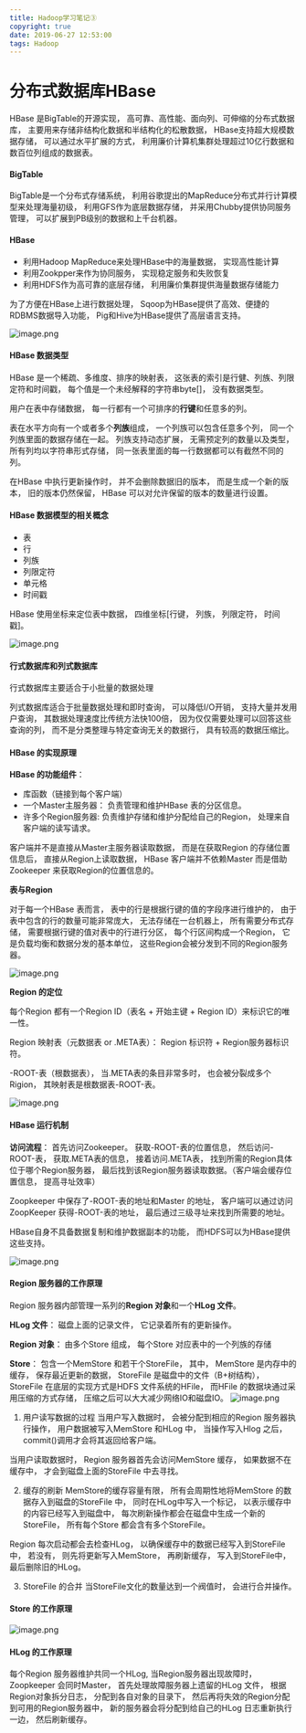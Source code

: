 ```yaml
---
title: Hadoop学习笔记③
copyright: true
date: 2019-06-27 12:53:00
tags: Hadoop
---
```


# 分布式数据库HBase
HBase 是BigTable的开源实现， 高可靠、高性能、面向列、可伸缩的分布式数据库， 主要用来存储非结构化数据和半结构化的松散数据， HBase支持超大规模数据存储， 可以通过水平扩展的方式， 利用廉价计算机集群处理超过10亿行数据和数百位列组成的数据表。

#### BigTable
BigTable是一个分布式存储系统， 利用谷歌提出的MapReduce分布式并行计算模型来处理海量初级， 利用GFS作为底层数据存储， 并采用Chubby提供协同服务管理， 可以扩展到PB级别的数据和上千台机器。

<!--more-->

#### HBase

- 利用Hadoop MapReduce来处理HBase中的海量数据， 实现高性能计算
- 利用Zookpper来作为协同服务， 实现稳定服务和失败恢复
- 利用HDFS作为高可靠的底层存储， 利用廉价集群提供海量数据存储能力

为了方便在HBase上进行数据处理， Sqoop为HBase提供了高效、便捷的RDBMS数据导入功能， Pig和Hive为HBase提供了高层语言支持。

![image.png](https://upload-images.jianshu.io/upload_images/13918038-5c7205b6274a54a1.png?imageMogr2/auto-orient/strip%7CimageView2/2/w/1240)


#### HBase 数据类型

HBase 是一个稀疏、多维度、排序的映射表， 这张表的索引是行健、列族、列限定符和时间戳， 每个值是一个未经解释的字符串byte[]， 没有数据类型。

用户在表中存储数据， 每一行都有一个可排序的**行键**和任意多的列。

表在水平方向有一个或者多个**列族**组成， 一个列族可以包含任意多个列， 同一个列族里面的数据存储在一起。 列族支持动态扩展， 无需预定列的数量以及类型， 所有列均以字符串形式存储， 同一张表里面的每一行数据都可以有截然不同的列。

在HBase 中执行更新操作时， 并不会删除数据旧的版本， 而是生成一个新的版本， 旧的版本仍然保留， HBase 可以对允许保留的版本的数量进行设置。

#### HBase 数据模型的相关概念
- 表
- 行
- 列族
- 列限定符
- 单元格
- 时间戳

HBase 使用坐标来定位表中数据， 四维坐标[行键， 列族， 列限定符， 时间戳]。

![image.png](https://upload-images.jianshu.io/upload_images/13918038-05fd05458b2736a7.png?imageMogr2/auto-orient/strip%7CimageView2/2/w/1240)

#### 行式数据库和列式数据库

行式数据库主要适合于小批量的数据处理

列式数据库适合于批量数据处理和即时查询， 可以降低I/O开销， 支持大量并发用户查询， 其数据处理速度比传统方法快100倍， 因为仅仅需要处理可以回答这些查询的列， 而不是分类整理与特定查询无关的数据行， 具有较高的数据压缩比。


#### HBase 的实现原理

**HBase 的功能组件**：
- 库函数（链接到每个客户端）
- 一个Master主服务器： 负责管理和维护HBase 表的分区信息。
- 许多个Region服务器: 负责维护存储和维护分配给自己的Region， 处理来自客户端的读写请求。


客户端并不是直接从Master主服务器读取数据， 而是在获取Region 的存储位置信息后， 直接从Region上读取数据， HBase 客户端并不依赖Master 而是借助 Zookeeper 来获取Region的位置信息的。


**表与Region**

对于每一个HBase 表而言， 表中的行是根据行键的值的字段序进行维护的， 由于表中包含的行的数量可能非常庞大， 无法存储在一台机器上， 所有需要分布式存储， 需要根据行键的值对表中的行进行分区， 每个行区间构成一个Region， 它是负载均衡和数据分发的基本单位， 这些Region会被分发到不同的Region服务器。

![image.png](https://upload-images.jianshu.io/upload_images/13918038-3f133e270f84c602.png?imageMogr2/auto-orient/strip%7CimageView2/2/w/1240)

**Region 的定位**

每个Region 都有一个Region ID（表名 + 开始主键 + Region ID）来标识它的唯一性。

Region 映射表（元数据表 or .META表）： Region 标识符 + Region服务器标识符。

-ROOT-表（根数据表）， 当.META表的条目非常多时， 也会被分裂成多个Rigion， 其映射表是根数据表-ROOT-表。

![image.png](https://upload-images.jianshu.io/upload_images/13918038-747bd59b17a162f4.png?imageMogr2/auto-orient/strip%7CimageView2/2/w/1240)


#### HBase 运行机制
**访问流程**： 首先访问Zookeeper。 获取-ROOT-表的位置信息， 然后访问-ROOT-表， 获取.META表的信息， 接着访问.META表， 找到所需的Region具体位于哪个Region服务器， 最后找到该Region服务器读取数据。（客户端会缓存位置信息， 提高寻址效率）

Zoopkeeper 中保存了-ROOT-表的地址和Master 的地址， 客户端可以通过访问ZoopKeeper 获得-ROOT-表的地址， 最后通过三级寻址来找到所需要的地址。

HBase自身不具备数据复制和维护数据副本的功能， 而HDFS可以为HBase提供这些支持。

![image.png](https://upload-images.jianshu.io/upload_images/13918038-5738bc978d24e27f.png?imageMogr2/auto-orient/strip%7CimageView2/2/w/1240)

#### Region 服务器的工作原理

Region 服务器内部管理一系列的**Region 对象**和一个**HLog 文件**。

**HLog 文件**： 磁盘上面的记录文件， 它记录着所有的更新操作。

**Region 对象**： 由多个Store 组成， 每个Store 对应表中的一个列族的存储

**Store**： 包含一个MemStore 和若干个StoreFile， 其中， MemStore 是内存中的缓存， 保存最近更新的数据， StoreFile 是磁盘中的文件（B+树结构）， StoreFile 在底层的实现方式是HDFS 文件系统的HFile， 而HFile 的数据块通过采用压缩的方式存储， 压缩之后可以大大减少网络IO和磁盘IO。
![image.png](https://upload-images.jianshu.io/upload_images/13918038-aa15aaa24d9eebdc.png?imageMogr2/auto-orient/strip%7CimageView2/2/w/1240)

1. 用户读写数据的过程
当用户写入数据时， 会被分配到相应的Region 服务器执行操作， 用户数据被写入MemStore 和HLog 中， 当操作写入Hlog 之后， commit()调用才会将其返回给客户端。

当用户读取数据时， Region 服务器首先会访问MemStore 缓存， 如果数据不在缓存中， 才会到磁盘上面的StoreFile 中去寻找。

2. 缓存的刷新
MemStore的缓存容量有限， 所有会周期性地将MemStore 的数据存入到磁盘的StoreFile 中， 同时在HLog中写入一个标记， 以表示缓存中的内容已经写入到磁盘中， 每次刷新操作都会在磁盘中生成一个新的StoreFile， 所有每个Store 都会含有多个StoreFile。

Region 每次启动都会去检查HLog， 以确保缓存中的数据已经写入到StoreFile 中， 若没有， 则先将更新写入MemStore， 再刷新缓存， 写入到StoreFile中， 最后删除旧的HLog。

3. StoreFile 的合并
当StoreFile文化的数量达到一个阀值时， 会进行合并操作。

#### Store 的工作原理
![image.png](https://upload-images.jianshu.io/upload_images/13918038-cefa8a1b14a11571.png?imageMogr2/auto-orient/strip%7CimageView2/2/w/1240)

#### HLog 的工作原理
每个Region 服务器维护共同一个HLog, 当Region服务器出现故障时， Zoopkeeper 会同时Master， 首先处理故障服务器上遗留的HLog 文件， 根据Region对象拆分日志， 分配到各自对象的目录下， 然后再将失效的Region分配到可用的Region服务器中， 新的服务器会将分配到给自己的HLog 日志重新执行一边， 然后刷新缓存。
